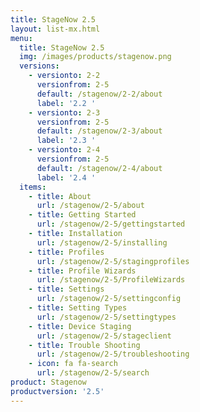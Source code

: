 ```yaml
---
title: StageNow 2.5
layout: list-mx.html
menu:
  title: StageNow 2.5
  img: /images/products/stagenow.png
  versions:
    - versionto: 2-2
      versionfrom: 2-5
      default: /stagenow/2-2/about
      label: '2.2 '
    - versionto: 2-3
      versionfrom: 2-5
      default: /stagenow/2-3/about
      label: '2.3 '
    - versionto: 2-4
      versionfrom: 2-5
      default: /stagenow/2-4/about
      label: '2.4 '
  items:
    - title: About
      url: /stagenow/2-5/about
    - title: Getting Started
      url: /stagenow/2-5/gettingstarted
    - title: Installation
      url: /stagenow/2-5/installing
    - title: Profiles
      url: /stagenow/2-5/stagingprofiles
    - title: Profile Wizards
      url: /stagenow/2-5/ProfileWizards
    - title: Settings
      url: /stagenow/2-5/settingconfig
    - title: Setting Types
      url: /stagenow/2-5/settingtypes
    - title: Device Staging
      url: /stagenow/2-5/stageclient
    - title: Trouble Shooting
      url: /stagenow/2-5/troubleshooting
    - icon: fa fa-search
      url: /stagenow/2-5/search
product: Stagenow
productversion: '2.5'
---
```













